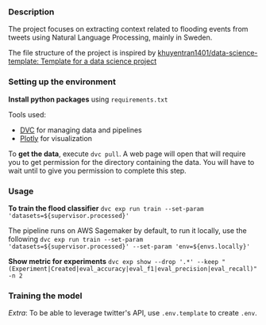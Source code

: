 ### Description

The project focuses on extracting context related to flooding events from tweets
using Natural Language Processing, mainly in Sweden.

The file structure of the project is inspired by [khuyentran1401/data-science-template: Template for a data science project](https://github.com/khuyentran1401/data-science-template)
### Setting up the environment

**Install python packages** using `requirements.txt`

Tools used: 
- [DVC](https://dvc.org/) for managing data and pipelines
- [Plotly](https://plotly.com/dash/) for visualization

To **get the data**, execute `dvc pull`. A web page will open that will require you
to get permission for the directory containing the data. You will have to wait
until to give you permission to complete this step.

### Usage

**To train the flood classifier**
`dvc exp run train --set-param 'datasets=${supervisor.processed}'`

The pipeline runs on AWS Sagemaker by default, to run it locally, use the
following
`dvc exp run train --set-param 'datasets=${supervisor.processed}' --set-param 'env=${envs.locally}'`

**Show metric for experiments**
`dvc exp show --drop '.*' --keep "(Experiment|Created|eval_accuracy|eval_f1|eval_precision|eval_recall)" -n 2`


### Training the model

*Extra*: 
To be able to leverage twitter's API, use `.env.template` to create `.env`.

